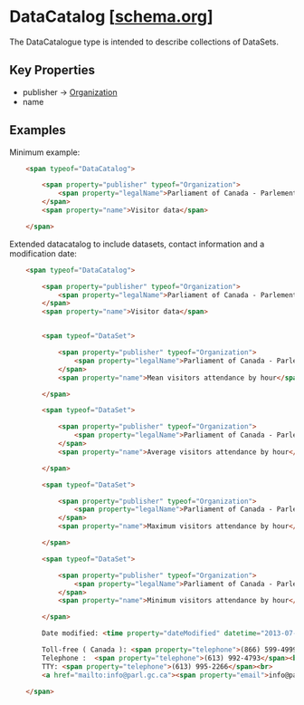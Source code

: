 # <a id="type-DataCatalog"></a>DataCatalog [[schema.org](http://schema.org/DataCatalog)]

The DataCatalogue type is intended to describe collections of DataSets.

## Key Properties

* publisher -> [Organization](#type-Organization)
* name

## Examples

Minimum example:
```html
    <span typeof="DataCatalog">

        <span property="publisher" typeof="Organization">
            <span property="legalName">Parliament of Canada - Parlement du Canada</span>
        </span>
        <span property="name">Visitor data</span>

    </span>
```

Extended datacatalog to include datasets, contact information and a modification date:
```html
    <span typeof="DataCatalog">

        <span property="publisher" typeof="Organization">
            <span property="legalName">Parliament of Canada - Parlement du Canada</span>
        </span>
        <span property="name">Visitor data</span>


        <span typeof="DataSet">

            <span property="publisher" typeof="Organization">
                <span property="legalName">Parliament of Canada - Parlement du Canada</span>
            </span>
            <span property="name">Mean visitors attendance by hour</span>

        </span>

        <span typeof="DataSet">

            <span property="publisher" typeof="Organization">
                <span property="legalName">Parliament of Canada - Parlement du Canada</span>
            </span>
            <span property="name">Average visitors attendance by hour</span>

        </span>

        <span typeof="DataSet">

            <span property="publisher" typeof="Organization">
                <span property="legalName">Parliament of Canada - Parlement du Canada</span>
            </span>
            <span property="name">Maximum visitors attendance by hour</span>

        </span>

        <span typeof="DataSet">

            <span property="publisher" typeof="Organization">
                <span property="legalName">Parliament of Canada - Parlement du Canada</span>
            </span>
            <span property="name">Minimum visitors attendance by hour</span>

        </span>

        Date modified: <time property="dateModified" datetime="2013-07-01T00:00:01+00:00">2013-07-01 00:00:01</time>

        Toll-free ( Canada ): <span property="telephone">(866) 599-4999</span><br>
        Telephone :  <span property="telephone">(613) 992-4793</span><br>
        TTY: <span property="telephone">(613) 995-2266</span><br>
        <a href="mailto:info@parl.gc.ca"><span property="email">info@parl.gc.ca</span></a>

    </span>
```
